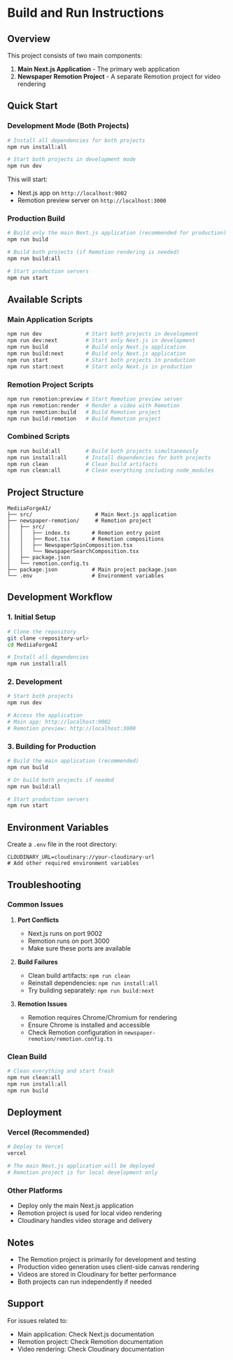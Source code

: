 # Build and Run Instructions

## Overview
This project consists of two main components:
1. **Main Next.js Application** - The primary web application
2. **Newspaper Remotion Project** - A separate Remotion project for video rendering

## Quick Start

### Development Mode (Both Projects)
```bash
# Install all dependencies for both projects
npm run install:all

# Start both projects in development mode
npm run dev
```

This will start:
- Next.js app on `http://localhost:9002`
- Remotion preview server on `http://localhost:3000`

### Production Build
```bash
# Build only the main Next.js application (recommended for production)
npm run build

# Build both projects (if Remotion rendering is needed)
npm run build:all

# Start production servers
npm run start
```

## Available Scripts

### Main Application Scripts
```bash
npm run dev              # Start both projects in development
npm run dev:next         # Start only Next.js in development
npm run build            # Build only Next.js application
npm run build:next       # Build only Next.js application
npm run start            # Start both projects in production
npm run start:next       # Start only Next.js in production
```

### Remotion Project Scripts
```bash
npm run remotion:preview # Start Remotion preview server
npm run remotion:render  # Render a video with Remotion
npm run remotion:build   # Build Remotion project
npm run build:remotion   # Build Remotion project
```

### Combined Scripts
```bash
npm run build:all        # Build both projects simultaneously
npm run install:all      # Install dependencies for both projects
npm run clean            # Clean build artifacts
npm run clean:all        # Clean everything including node_modules
```

## Project Structure

```
MediiaForgeAI/
├── src/                    # Main Next.js application
├── newspaper-remotion/     # Remotion project
│   ├── src/
│   │   ├── index.ts       # Remotion entry point
│   │   ├── Root.tsx       # Remotion compositions
│   │   ├── NewspaperSpinComposition.tsx
│   │   └── NewspaperSearchComposition.tsx
│   ├── package.json
│   └── remotion.config.ts
├── package.json           # Main project package.json
└── .env                   # Environment variables
```

## Development Workflow

### 1. Initial Setup
```bash
# Clone the repository
git clone <repository-url>
cd MediiaForgeAI

# Install all dependencies
npm run install:all
```

### 2. Development
```bash
# Start both projects
npm run dev

# Access the application
# Main app: http://localhost:9002
# Remotion preview: http://localhost:3000
```

### 3. Building for Production
```bash
# Build the main application (recommended)
npm run build

# Or build both projects if needed
npm run build:all

# Start production servers
npm run start
```

## Environment Variables

Create a `.env` file in the root directory:
```env
CLOUDINARY_URL=cloudinary://your-cloudinary-url
# Add other required environment variables
```

## Troubleshooting

### Common Issues

1. **Port Conflicts**
   - Next.js runs on port 9002
   - Remotion runs on port 3000
   - Make sure these ports are available

2. **Build Failures**
   - Clean build artifacts: `npm run clean`
   - Reinstall dependencies: `npm run install:all`
   - Try building separately: `npm run build:next`

3. **Remotion Issues**
   - Remotion requires Chrome/Chromium for rendering
   - Ensure Chrome is installed and accessible
   - Check Remotion configuration in `newspaper-remotion/remotion.config.ts`

### Clean Build
```bash
# Clean everything and start fresh
npm run clean:all
npm run install:all
npm run build
```

## Deployment

### Vercel (Recommended)
```bash
# Deploy to Vercel
vercel

# The main Next.js application will be deployed
# Remotion project is for local development only
```

### Other Platforms
- Deploy only the main Next.js application
- Remotion project is used for local video rendering
- Cloudinary handles video storage and delivery

## Notes

- The Remotion project is primarily for development and testing
- Production video generation uses client-side canvas rendering
- Videos are stored in Cloudinary for better performance
- Both projects can run independently if needed

## Support

For issues related to:
- Main application: Check Next.js documentation
- Remotion project: Check Remotion documentation
- Video rendering: Check Cloudinary documentation

